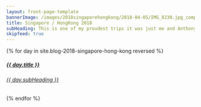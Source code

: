 ```yaml
---
layout: front-page-template
bannerImage: /images/2018singaporehongkong/2018-04-05/IMG_8230.jpg_compressed.JPEG
title: Singapore / HongKong 2018
subHeading: This is one of my proudest trips it was just me and Anthony but I did this trip for under $2500 which I was pretty happy with.
skipfeed: true
---
```


<div class="text-uppercase adventure-list experience">
  {% for day in site.blog-2018-singapore-hong-kong reversed %}
    <div class="col-md-6 col-sm-6 animated fadeInUp" data-wow-delay="0.1s" data-wow-duration="1s">
      <a href="{{day.url | prepend: site.baseurl}}">
        <img src="{{ day.bannerImage }}"  alt="" class="img-responsive">
        <div class="overlay-lnk text-uppercase text-center">
          <i class="icon icon-streetsign"></i>
          <h5>{{ day.title }}</h5>
          <h6>{{ day.subHeading }}</h6>
        </div>
      </a>
    </div>
  {% endfor %}
</div>
